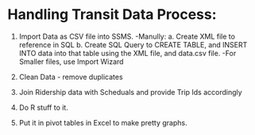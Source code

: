 # Handling Transit Data Process:

1. Import Data as CSV file into SSMS.
	-Manully:
		a. Create XML file to reference in SQL
		b. Create SQL Query to CREATE TABLE, and INSERT INTO data into that table using the XML file, and data.csv file.
	-For Smaller files, use Import Wizard

2. Clean Data - remove duplicates

3. Join Ridership data with Scheduals and provide Trip Ids accordingly

4. Do R stuff to it.

5. Put it in pivot tables in Excel to make pretty graphs.
